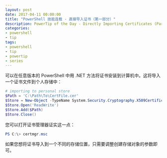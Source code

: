 ```yaml
---
layout: post
date: 2017-04-11 00:00:00
title: "PowerShell 技能连载 - 直接导入证书（第一部分）"
description: PowerTip of the Day - Directly Importing Certificates (Part 1)
categories:
- powershell
- tip
tags:
- powershell
- tip
- powertip
- series
---
```

可以在任意版本的 PowerShell 中用 .NET 方法将证书安装到计算机中。这将导入一个证书文件到个人存储中：

```powershell
# importing to personal store
$Path = 'C:\Path\To\CertFile.cer'
$Store = New-Object -TypeName System.Security.Cryptography.X509Certificates.X509Store -ArgumentList My, CurrentUser
$Store.Open('ReadWrite')
$Store.Add($Path)
$Store.Close()
```

您可以打开证书管理器证实这一点：

```powershell
PS C:\> certmgr.msc
```

如果您想将证书导入到一个不同的存储位置，只需要调整创建存储对象的参数即可。

<!--本文国际来源：[Directly Importing Certificates (Part 1)](http://community.idera.com/powershell/powertips/b/tips/posts/directly-importing-certificates-part-1)-->
